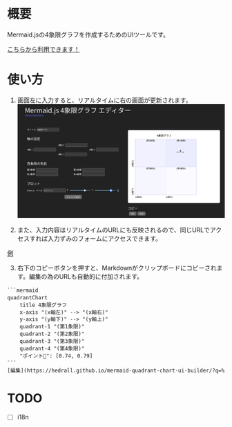 # 概要

Mermaid.jsの4象限グラフを作成するためのUIツールです。

[こちらから利用できます！](https://hedrall.github.io/mermaid-quadrant-chart-ui-builder/?q=%5B%22%22%2C%22%22%2C%22%22%2C%22%22%2C%22%22%2C%22%22%2C%22%22%2C%22%22%2C%22%22%2C%5B%5D%5D)

# 使い方

1. 画面左に入力すると、リアルタイムに右の画面が更新されます。
![screen capture](images/capture.png)

2. また、入力内容はリアルタイムのURLにも反映されるので、同じURLでアクセスすれば入力ずみのフォームにアクセスできます。

[例](https://hedrall.github.io/mermaid-quadrant-chart-ui-builder/?q=%5B%224%E8%B1%A1%E9%99%90%E3%82%B0%E3%83%A9%E3%83%95%22%2C%22%22%2C%22%22%2C%22%22%2C%22%22%2C%22%22%2C%22%22%2C%22%22%2C%22%22%2C%5B%7B%22label%22%3A%22%E3%83%9D%E3%82%A4%E3%83%B3%E3%83%88%F0%9F%9A%80%22%2C%22x%22%3A74%2C%22y%22%3A79%7D%5D%5D)

3. 右下のコピーボタンを押すと、Markdownがクリップボードにコピーされます。編集の為のURLも自動的に付加されます。

~~~txt
```mermaid
quadrantChart
    title 4象限グラフ
    x-axis "(x軸左)" --> "(x軸右)"
    y-axis "(y軸下)" --> "(y軸上)"   
    quadrant-1 "(第1象限)"
    quadrant-2 "(第2象限)"
    quadrant-3 "(第3象限)"
    quadrant-4 "(第4象限)"
    "ポイント🚀": [0.74, 0.79]
```
[編集](https://hedrall.github.io/mermaid-quadrant-chart-ui-builder/?q=%5B%224%E8%B1%A1%E9%99%90%E3%82%B0%E3%83%A9%E3%83%95%22%2C%22%22%2C%22%22%2C%22%22%2C%22%22%2C%22%22%2C%22%22%2C%22%22%2C%22%22%2C%5B%7B%22label%22%3A%22%E3%83%9D%E3%82%A4%E3%83%B3%E3%83%88%F0%9F%9A%80%22%2C%22x%22%3A74%2C%22y%22%3A79%7D%5D%5D)
~~~

# TODO

- [ ] i18n
